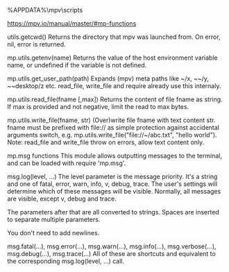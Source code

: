 %APPDATA%\mpv\scripts

https://mpv.io/manual/master/#mp-functions


utils.getcwd()
Returns the directory that mpv was launched from. On error, nil, error is returned.


mp.utils.getenv(name)
Returns the value of the host environment variable name, or undefined if the variable is not defined.

mp.utils.get_user_path(path)
Expands (mpv) meta paths like ~/x, ~~/y, ~~desktop/z etc. read_file, write_file and require already use this internaly.

mp.utils.read_file(fname [,max])
Returns the content of file fname as string. If max is provided and not negative, limit the read to max bytes.

mp.utils.write_file(fname, str)
(Over)write file fname with text content str. fname must be prefixed with file:// as simple protection against accidental arguments switch, e.g. mp.utils.write_file("file://~/abc.txt", "hello world").
Note: read_file and write_file throw on errors, allow text content only.




mp.msg functions
This module allows outputting messages to the terminal, and can be loaded with require 'mp.msg'.

msg.log(level, ...)
The level parameter is the message priority. It's a string and one of fatal, error, warn, info, v, debug, trace. The user's settings will determine which of these messages will be visible. Normally, all messages are visible, except v, debug and trace.

The parameters after that are all converted to strings. Spaces are inserted to separate multiple parameters.

You don't need to add newlines.

msg.fatal(...), msg.error(...), msg.warn(...), msg.info(...), msg.verbose(...),  msg.debug(...), msg.trace(...)
All of these are shortcuts and equivalent to the corresponding msg.log(level, ...) call.
